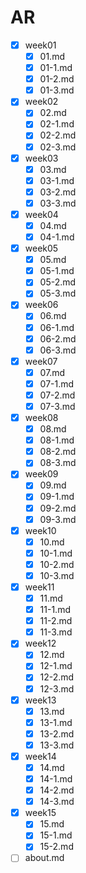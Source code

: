 # AR
- [x] week01
    - [x] 01.md
    - [x] 01-1.md
    - [x] 01-2.md
    - [x] 01-3.md
- [x] week02
    - [x] 02.md
    - [x] 02-1.md
    - [x] 02-2.md
    - [x] 02-3.md
- [x] week03
    - [x] 03.md
    - [x] 03-1.md
    - [x] 03-2.md
    - [x] 03-3.md
- [x] week04
    - [x] 04.md
    - [x] 04-1.md
- [x] week05
    - [x] 05.md
    - [x] 05-1.md
    - [x] 05-2.md
    - [x] 05-3.md
- [x] week06
    - [x] 06.md
    - [x] 06-1.md
    - [x] 06-2.md
    - [x] 06-3.md
- [x] week07
    - [x] 07.md
    - [x] 07-1.md
    - [x] 07-2.md
    - [x] 07-3.md
- [x] week08
    - [x] 08.md
    - [x] 08-1.md
    - [x] 08-2.md
    - [x] 08-3.md
- [x] week09
    - [x] 09.md
    - [x] 09-1.md
    - [x] 09-2.md
    - [x] 09-3.md
- [x] week10
    - [x] 10.md
    - [x] 10-1.md
    - [x] 10-2.md
    - [x] 10-3.md
- [x] week11
    - [x] 11.md
    - [x] 11-1.md
    - [x] 11-2.md
    - [x] 11-3.md
- [x] week12
    - [x] 12.md
    - [x] 12-1.md
    - [x] 12-2.md
    - [x] 12-3.md
- [x] week13
    - [x] 13.md
    - [x] 13-1.md
    - [x] 13-2.md
    - [x] 13-3.md
- [x] week14
    - [x] 14.md
    - [x] 14-1.md
    - [x] 14-2.md
    - [x] 14-3.md
- [x] week15
    - [x] 15.md
    - [x] 15-1.md
    - [x] 15-2.md
- [ ] about.md
